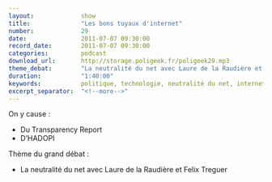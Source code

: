 ```yaml
---
layout:             show
title:              "Les bons tuyaux d'internet"
number:             29
date:               2011-07-07 09:30:00
record_date:        2011-07-07 09:30:00
categories:         podcast
download_url:       http://storage.poligeek.fr/poligeek29.mp3
theme_debat:        "La neutralité du net avec Laure de la Raudière et Felix Treguer."
duration:           "1:40:00"
keywords:           politique, technologie, neutralité du net, internet, neutrality
excerpt_separator:  "<!--more-->"
---
```



On y cause :

- Du Transparency Report
- D’HADOPI

Thème du grand débat :

- La neutralité du net avec Laure de la Raudière et Felix Treguer
